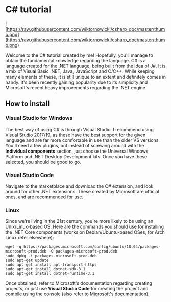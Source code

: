 # C# tutorial

![https://raw.githubusercontent.com/wiktornowicki/csharp_doc/master/thumb.png](https://raw.githubusercontent.com/wiktornowicki/csharp_doc/master/thumb.png)

Welcome to the C# tutorial created by me! Hopefully, you'll manage to obtain the fundamental knowledge regarding the language. C# is a language created for the .NET language, being built from the idea of J#. It is a mix of Visual Basic .NET, Java, JavaScript and C/C++. While keeping many elements of these, it is still unique to an extent and definitely comes in handy. It's been recently gaining popularity due to its simplicity and Microsoft's recent heavy improvements regarding the .NET engine.

## How to install

### Visual Studio for Windows

The best way of using C# is through Visual Studio. I recommend using Visual Studio 2017/19, as these have the best support for the given language and are far more comfortable in use than the older VS versions. You'll need a few plugins, but instead of screwing around with the **Individual components** section, just choose the Universal Windows Platform and .NET Desktop Development kits. Once you have these selected, you should be good to go.

### Visual Studio Code

Navigate to the marketplace and download the C# extension, and look around for other .NET extensions. These created by Microsoft are official ones, and are recommended for use.

### Linux

Since we're living in the 21st century, you're more likely to be using an Unix/Linux-based OS. Here are the commands you should use for installing the .NET Core components (works on Debian/Ubuntu-based OSes, for Arch Linux refer elsewhere):

```
wget -q https://packages.microsoft.com/config/ubuntu/18.04/packages-microsoft-prod.deb -O packages-microsoft-prod.deb
sudo dpkg -i packages-microsoft-prod.deb
sudo apt-get update
sudo apt-get install apt-transport-https
sudo apt-get install dotnet-sdk-3.1
sudo apt-get install dotnet-runtime-3.1
```

Once obtained, refer to Microsoft's documentation regarding creating projects, or just use **Visual Studio Code** for creating the project and compile using the console (also refer to Microsoft's documentation).

